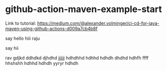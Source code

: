 # github-action-maven-example-start
Link to tutorial: https://medium.com/@alexander.volminger/ci-cd-for-java-maven-using-github-actions-d009a7cb4b8f

say hello
hiii raju

say hii

rav
gdjkd
ddhdkd
djhdhd
jjjjjj
hdhdhhd
hdhhd
hdhdh
dhdhd
hdhfh
ffff
hhshshh
hdhhd
hdhdh
yyryr
hdhdh

